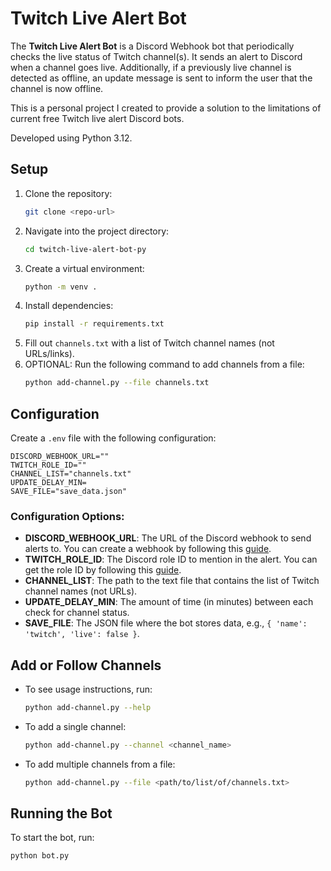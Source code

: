 # Twitch Live Alert Bot

The **Twitch Live Alert Bot** is a Discord Webhook bot that periodically checks the live status of Twitch channel(s). It sends an alert to Discord when a channel goes live. Additionally, if a previously live channel is detected as offline, an update message is sent to inform the user that the channel is now offline.

This is a personal project I created to provide a solution to the limitations of current free Twitch live alert Discord bots.

Developed using Python 3.12.

## Setup

1. Clone the repository:
   ```bash
   git clone <repo-url>
   ```
2. Navigate into the project directory:
   ```bash
   cd twitch-live-alert-bot-py
   ```
3. Create a virtual environment:
   ```bash
   python -m venv .
   ```
4. Install dependencies:
   ```bash
   pip install -r requirements.txt
   ```
5. Fill out `channels.txt` with a list of Twitch channel names (not URLs/links).
6. OPTIONAL: Run the following command to add channels from a file:
   ```bash
   python add-channel.py --file channels.txt
   ```

## Configuration

Create a `.env` file with the following configuration:

```
DISCORD_WEBHOOK_URL=""
TWITCH_ROLE_ID=""
CHANNEL_LIST="channels.txt"
UPDATE_DELAY_MIN=
SAVE_FILE="save_data.json"
```

### Configuration Options:
- **DISCORD_WEBHOOK_URL**: The URL of the Discord webhook to send alerts to. You can create a webhook by following this [guide](https://support.discord.com/hc/en-us/articles/228383668-Intro-to-Webhooks).
- **TWITCH_ROLE_ID**: The Discord role ID to mention in the alert. You can get the role ID by following this [guide](https://readybot.io/help/how-to/find-discord-user-and-role-ids).
- **CHANNEL_LIST**: The path to the text file that contains the list of Twitch channel names (not URLs).
- **UPDATE_DELAY_MIN**: The amount of time (in minutes) between each check for channel status.
- **SAVE_FILE**: The JSON file where the bot stores data, e.g., `{ 'name': 'twitch', 'live': false }`.

## Add or Follow Channels

- To see usage instructions, run:
  ```bash
  python add-channel.py --help
  ```

- To add a single channel:
  ```bash
  python add-channel.py --channel <channel_name>
  ```

- To add multiple channels from a file:
  ```bash
  python add-channel.py --file <path/to/list/of/channels.txt>
  ```

## Running the Bot

To start the bot, run:

```bash
python bot.py
```
